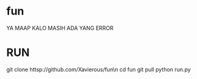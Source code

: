 # fun
YA MAAP KALO MASIH ADA YANG ERROR

# RUN
git clone httsp://github.com/Xavierous/fun\n
cd fun
git pull
python run.py
